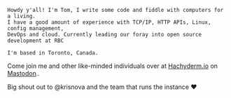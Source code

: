 ```
Howdy y'all! I'm Tom, I write some code and fiddle with computers for a living.
I have a good amount of experience with TCP/IP, HTTP APIs, Linux, config management,
DevOps and cloud. Currently leading our foray into open source development at RBC 

I'm based in Toronto, Canada.
```

Come join me and other like-minded individuals over at [Hachyderm.io](https://hachyderm.io) on <a rel="me" href="https://hachyderm.io/@coopernetes">Mastodon</a>..

Big shout out to @krisnova and the team that runs the instance ♥️
